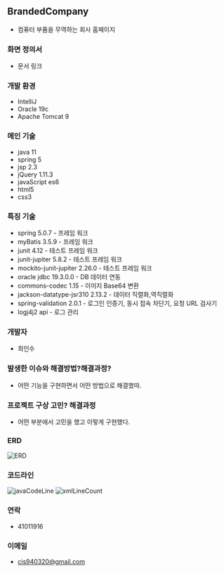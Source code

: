 ## BrandedCompany
* 컴퓨터 부품을 무역하는 회사 홈페이지

### 화면 정의서
*  문서 링크

### 개발 환경
* IntelliJ
* Oracle 19c
* Apache Tomcat 9

### 메인 기술
* java 11
* spring 5
* jsp 2.3
* jQuery 1.11.3
* javaScript es6
* html5
* css3

### 특징 기술
* spring 5.0.7 - 프레임 워크
* myBatis 3.5.9 - 프레임 워크
* junit 4.12 - 테스트 프레임 워크
* junit-jupiter 5.8.2 - 테스트 프레임 워크
* mockito-junit-jupiter 2.26.0 - 테스트 프레임 워크
* oracle jdbc 19.3.0.0 - DB 데이터 연동
* commons-codec 1.15 - 이미지 Base64 변환
* jackson-datatype-jsr310 2.13.2 - 데이터 직렬화,역직렬화
* spring-validation 2.0.1 - 로그인 인증기, 동시 접속 차단기, 요청 URL 검사기
* logj4j2 api - 로그 관리

### 개발자
* 최인수

### 발생한 이슈와 해결방법?해결과정?
*  어떤 기능을 구현하면서 어떤 방법으로 해결했따.

### 프로젝트 구상 고민? 해결과정
*  어떤 부분에서 고민을 했고 이렇게 구현했다.

### ERD
![ERD](https://user-images.githubusercontent.com/49363880/181417239-2bd53605-6fc7-4cab-b43a-30f326758c63.PNG)

### 코드라인
![javaCodeLine](https://user-images.githubusercontent.com/49363880/181418393-cc347d27-2983-4e62-bf5b-6ee0244ec48c.PNG)
![xmlLineCount](https://user-images.githubusercontent.com/49363880/181418451-2a136115-9ea9-4a67-96fb-9040e29d209c.JPG)
### 연락
* 41011916
### 이메일
* cis940320@gmail.com
